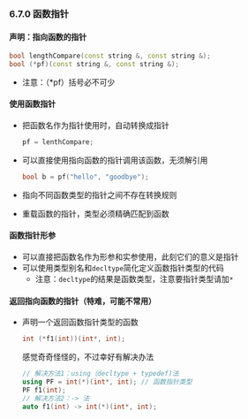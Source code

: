 ### 6.7.0 函数指针

#### 声明：指向函数的指针

```C++
bool lengthCompare(const string &, const string &);
bool (*pf)(const string &, const string &);
```

* 注意：（*pf）括号必不可少

#### 使用函数指针

* 把函数名作为指针使用时，自动转换成指针

  ```C++
  pf = lenthCompare;
  ```

* 可以直接使用指向函数的指针调用该函数，无须解引用

  ```C++
  bool b = pf("hello", "goodbye");
  ```

* 指向不同函数类型的指针之间不存在转换规则

* 重载函数的指针，类型必须精确匹配到函数

#### 函数指针形参

* 可以直接把函数名作为形参和实参使用，此刻它们的意义是指针
* 可以使用类型别名和`decltype`简化定义函数指针类型的代码
  * 注意：`decltype`的结果是函数类型，注意要指针类型请加`*`

#### 返回指向函数的指针（特难，可能不常用）

* 声明一个返回函数指针类型的函数

  ```C++
  int (*f1(int))(int*, int);
  ```

  感觉奇奇怪怪的，不过幸好有解决办法

  ```C++
  // 解决方法1：using（decltype + typedef)法
  using PF = int(*)(int*, int);	// 函数指针类型
  PF f1(int);
  // 解决方法2：-> 法
  auto f1(int) -> int(*)(int*, int);
  ```

